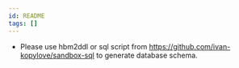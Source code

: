 ```yaml
---
id: README
tags: []
---
```

- Please use hbm2ddl or sql script from https://github.com/ivan-kopylove/sandbox-sql to generate database schema.